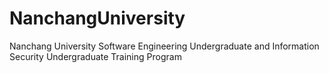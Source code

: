 # NanchangUniversity
Nanchang University Software Engineering Undergraduate and Information Security Undergraduate Training Program
